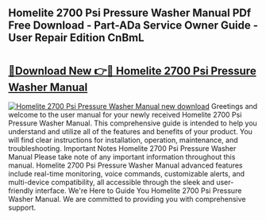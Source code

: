 ## Homelite 2700 Psi Pressure Washer Manual PDf Free Download - Part-ADa Service Owner Guide - User Repair Edition CnBmL

# <h2><a href="http://bc2899.oget.top/?id=Homelite+2700+Psi+Pressure+Washer+Manual">🔗Download New 👉🔴 Homelite 2700 Psi Pressure Washer Manual</a></h2>

[![Homelite 2700 Psi Pressure Washer Manual new download](https://i.imgur.com/5g1atiW.png)](http://bc2899.oget.top/?id=Homelite+2700+Psi+Pressure+Washer+Manual)
Greetings and welcome to the user manual for your newly received Homelite 2700 Psi Pressure Washer Manual. This comprehensive guide is intended to help you understand and utilize all of the features and benefits of your product. You will find clear instructions for installation, operation, maintenance, and troubleshooting. Important Notes Homelite 2700 Psi Pressure Washer Manual Please take note of any important information throughout this manual. Homelite 2700 Psi Pressure Washer Manual advanced features include real-time monitoring, voice commands, customizable alerts, and multi-device compatibility, all accessible through the sleek and user-friendly interface. We're Here to Guide You Homelite 2700 Psi Pressure Washer Manual. We are committed to providing you with comprehensive support.

